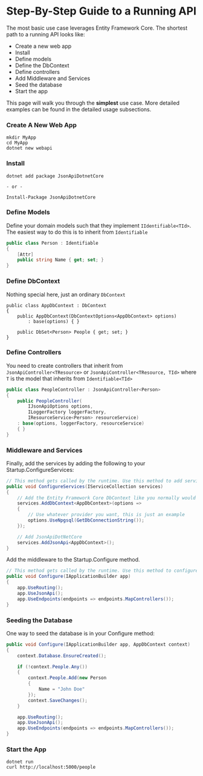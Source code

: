 # Step-By-Step Guide to a Running API

The most basic use case leverages Entity Framework Core.
The shortest path to a running API looks like:

- Create a new web app
- Install
- Define models
- Define the DbContext
- Define controllers
- Add Middleware and Services
- Seed the database
- Start the app

This page will walk you through the **simplest** use case. More detailed examples can be found in the detailed usage subsections.

### Create A New Web App

```
mkdir MyApp
cd MyApp
dotnet new webapi
```

### Install

```
dotnet add package JsonApiDotnetCore

- or -

Install-Package JsonApiDotnetCore
```

### Define Models

Define your domain models such that they implement `IIdentifiable<TId>`.
The easiest way to do this is to inherit from `Identifiable`

```c#
public class Person : Identifiable
{
    [Attr]
    public string Name { get; set; }
}
```

### Define DbContext

Nothing special here, just an ordinary `DbContext`

```
public class AppDbContext : DbContext
{
    public AppDbContext(DbContextOptions<AppDbContext> options)
        : base(options) { }

    public DbSet<Person> People { get; set; }
}
```

### Define Controllers

You need to create controllers that inherit from `JsonApiController<TResource>` or `JsonApiController<TResource, TId>`
where `T` is the model that inherits from `Identifiable<TId>`

```c#
public class PeopleController : JsonApiController<Person>
{
    public PeopleController(
        IJsonApiOptions options,
        ILoggerFactory loggerFactory,
        IResourceService<Person> resourceService)
    : base(options, loggerFactory, resourceService)
    { }
}
```

### Middleware and Services

Finally, add the services by adding the following to your Startup.ConfigureServices:

```c#
// This method gets called by the runtime. Use this method to add services to the container.
public void ConfigureServices(IServiceCollection services)
{
    // Add the Entity Framework Core DbContext like you normally would
    services.AddDbContext<AppDbContext>(options =>
    {
        // Use whatever provider you want, this is just an example
        options.UseNpgsql(GetDbConnectionString());
    });

    // Add JsonApiDotNetCore
    services.AddJsonApi<AppDbContext>();
}
```

Add the middleware to the Startup.Configure method.

```c#
// This method gets called by the runtime. Use this method to configure the HTTP request pipeline.
public void Configure(IApplicationBuilder app)
{
    app.UseRouting();
    app.UseJsonApi();
    app.UseEndpoints(endpoints => endpoints.MapControllers());
}
```

### Seeding the Database

One way to seed the database is in your Configure method:

```c#
public void Configure(IApplicationBuilder app, AppDbContext context)
{
    context.Database.EnsureCreated();

    if (!context.People.Any())
    {
        context.People.Add(new Person
        {
            Name = "John Doe"
        });
        context.SaveChanges();
    }

    app.UseRouting();
    app.UseJsonApi();
    app.UseEndpoints(endpoints => endpoints.MapControllers());
}
```

### Start the App

```
dotnet run
curl http://localhost:5000/people
```
